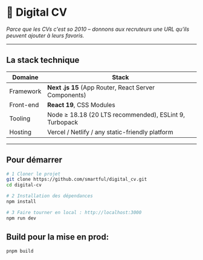 # 📄 Digital CV

*Parce que les CVs c'est so 2010 – donnons aux recruteurs une URL qu'ils peuvent ajouter à leurs favoris.*

---

## La stack technique

| Domaine  | Stack |
|-----|-------|
| Framework | **Next .js 15** (App Router, React Server Components) |
| Front-end | **React 19**, CSS Modules |
| Tooling   | Node ≥ 18.18 (20 LTS recommended), ESLint 9, Turbopack |
| Hosting   | Vercel / Netlify / any static-friendly platform |

---

## Pour démarrer

```bash
# 1 Cloner le projet
git clone https://github.com/smartful/digital_cv.git
cd digital-cv

# 2 Installation des dépendances
npm install

# 3 Faire tourner en local : http://localhost:3000
npm run dev
```

## Build pour la mise en prod:

```bash
pnpm build
```

